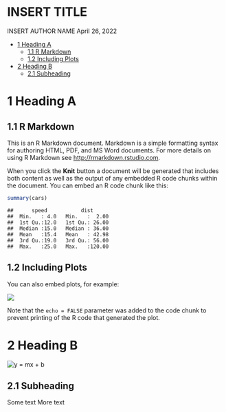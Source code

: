 INSERT TITLE
================
INSERT AUTHOR NAME
April 26, 2022

-   [1 Heading A](#1-heading-a)
    -   [1.1 R Markdown](#11-r-markdown)
    -   [1.2 Including Plots](#12-including-plots)
-   [2 Heading B](#2-heading-b)
    -   [2.1 Subheading](#21-subheading)

# 1 Heading A

## 1.1 R Markdown

This is an R Markdown document. Markdown is a simple formatting syntax
for authoring HTML, PDF, and MS Word documents. For more details on
using R Markdown see <http://rmarkdown.rstudio.com>.

When you click the **Knit** button a document will be generated that
includes both content as well as the output of any embedded R code
chunks within the document. You can embed an R code chunk like this:

``` r
summary(cars)
```

    ##      speed           dist       
    ##  Min.   : 4.0   Min.   :  2.00  
    ##  1st Qu.:12.0   1st Qu.: 26.00  
    ##  Median :15.0   Median : 36.00  
    ##  Mean   :15.4   Mean   : 42.98  
    ##  3rd Qu.:19.0   3rd Qu.: 56.00  
    ##  Max.   :25.0   Max.   :120.00

## 1.2 Including Plots

You can also embed plots, for example:

![](README_files/figure-gfm/pressure-1.png)<!-- -->

Note that the `echo = FALSE` parameter was added to the code chunk to
prevent printing of the R code that generated the plot.

# 2 Heading B

![
y = mx + b
](https://latex.codecogs.com/png.image?%5Cdpi%7B110%7D&space;%5Cbg_white&space;%0Ay%20%3D%20mx%20%2B%20b%0A "
y = mx + b
")

## 2.1 Subheading

Some text More text
